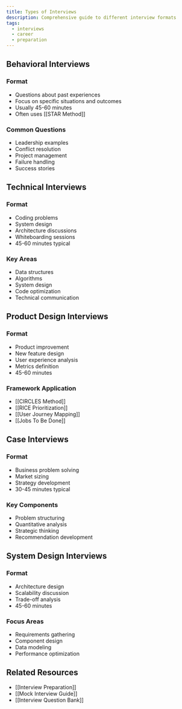 ```yaml
---
title: Types of Interviews
description: Comprehensive guide to different interview formats
tags:
  - interviews
  - career
  - preparation
---
```


## Behavioral Interviews

### Format
- Questions about past experiences
- Focus on specific situations and outcomes
- Usually 45-60 minutes
- Often uses [[STAR Method]]

### Common Questions
- Leadership examples
- Conflict resolution
- Project management
- Failure handling
- Success stories

## Technical Interviews

### Format
- Coding problems
- System design
- Architecture discussions
- Whiteboarding sessions
- 45-60 minutes typical

### Key Areas
- Data structures
- Algorithms
- System design
- Code optimization
- Technical communication

## Product Design Interviews

### Format
- Product improvement
- New feature design
- User experience analysis
- Metrics definition
- 45-60 minutes

### Framework Application
- [[CIRCLES Method]]
- [[RICE Prioritization]]
- [[User Journey Mapping]]
- [[Jobs To Be Done]]

## Case Interviews

### Format
- Business problem solving
- Market sizing
- Strategy development
- 30-45 minutes typical

### Key Components
- Problem structuring
- Quantitative analysis
- Strategic thinking
- Recommendation development

## System Design Interviews

### Format
- Architecture design
- Scalability discussion
- Trade-off analysis
- 45-60 minutes

### Focus Areas
- Requirements gathering
- Component design
- Data modeling
- Performance optimization

## Related Resources
- [[Interview Preparation]]
- [[Mock Interview Guide]]
- [[Interview Question Bank]]
